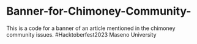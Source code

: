 # Banner-for-Chimoney-Community-
This is a code for a banner of an article mentioned in the chimoney community issues.
#Hacktoberfest2023 Maseno University 
